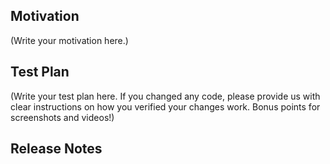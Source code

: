 <!--
Thank you for sending the PR! We appreciate you spending the time to work on these changes. 

Help us understand your motivation by explaining why you decided to make this change.

You can learn more about contributing to React Native here: http://facebook.github.io/react-native/docs/contributing.html

Happy contributing!

-->

## Motivation

(Write your motivation here.)

## Test Plan

(Write your test plan here. If you changed any code, please provide us with clear instructions on how you verified your changes work. Bonus points for screenshots and videos!)

## Release Notes
<!--
Help reviewers and the release process by writing your own release notes

**INTERNAL and MINOR tagged notes will not be included in the next version's final release notes.**

  CATEGORY
[----------]        TYPE
[ CLI      ]   [-------------]      LOCATION
[ DOCS     ]   [ BREAKING    ]   [-------------]
[ GENERAl  ]   [ BUGFIX      ]   [-{Component}-]
[ INTERNAL ]   [ ENHANCEMENT ]   [ {File}      ]
[ IOS      ]   [ FEATURE     ]   [ {Directory} ]   |-----------|
[ ANDROID  ]   [ MINOR       ]   [ {Framework} ] - | {Message} |
[----------]   [-------------]   [-------------]   |-----------|

[CATEGORY] [TYPE] [LOCATION] - MESSAGE

 EXAMPLES:

 [IOS] [BREAKING] [FlatList] - Change a thing that breaks other things
 [ANDROID] [BUGFIX] [TextInput] - Did a thing to TextInput
 [CLI] [FEATURE] [local-cli/info/info.js] - CLI easier to do things with
 [DOCS] [BUGFIX] [GettingStarted.md] - Accidentally a thing/word
 [GENERAL] [ENHANCEMENT] [Yoga] - Added new yoga thing/position
 [INTERNAL] [FEATURE] [./scripts] - Added thing to script that nobody will see
-->
